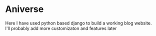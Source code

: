 # Aniverse
Here I have used python based django to build a working blog website. <br> I'll probably add more customizaton and features later
